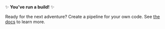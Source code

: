 ✨ **You've run a build!** ✨

Ready for the next adventure? Create a pipeline for your own code. See [the docs](https://buildkite.com/docs/pipelines/create-your-own) to learn more.
